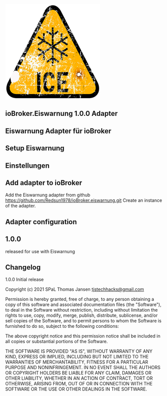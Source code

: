 ![Logo](admin/eiswarnung.png)

## ioBroker.Eiswarnung 1.0.0 Adapter


## Eiswarnung Adapter für ioBroker


## Setup Eiswarnung


## Einstellungen


## Add adapter to ioBroker
Add the Eiswarnung adapter from github  https://github.com/Redsun1978/ioBroker.eiswarnung.git
Create an instance of the adapter.

## Adapter configuration


## 1.0.0
released for use with Eiswarnung 

##  Changelog
1.0.0  Initial release<br>


Copyright (c) 2021 SPaL Thomas Jansen <tjstechhacks@gmail.com><br>

Permission is hereby granted, free of charge, to any person obtaining a copy
of this software and associated documentation files (the "Software"), to deal
in the Software without restriction, including without limitation the rights
to use, copy, modify, merge, publish, distribute, sublicense, and/or sell
copies of the Software, and to permit persons to whom the Software is
furnished to do so, subject to the following conditions:

The above copyright notice and this permission notice shall be included in all
copies or substantial portions of the Software.

THE SOFTWARE IS PROVIDED "AS IS", WITHOUT WARRANTY OF ANY KIND, EXPRESS OR
IMPLIED, INCLUDING BUT NOT LIMITED TO THE WARRANTIES OF MERCHANTABILITY,
FITNESS FOR A PARTICULAR PURPOSE AND NONINFRINGEMENT. IN NO EVENT SHALL THE
AUTHORS OR COPYRIGHT HOLDERS BE LIABLE FOR ANY CLAIM, DAMAGES OR OTHER
LIABILITY, WHETHER IN AN ACTION OF CONTRACT, TORT OR OTHERWISE, ARISING FROM,
OUT OF OR IN CONNECTION WITH THE SOFTWARE OR THE USE OR OTHER DEALINGS IN THE
SOFTWARE.